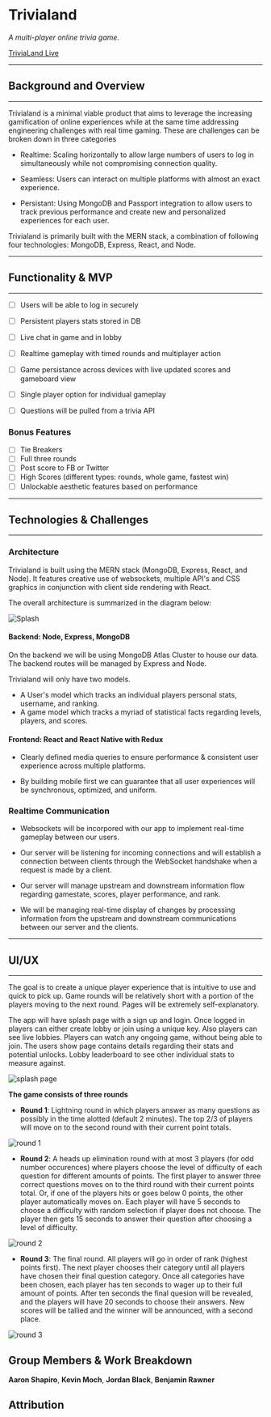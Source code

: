 # Trivialand

_A multi-player online trivia game._

[TriviaLand Live](https://trivialand-app.herokuapp.com/ "Checkoff")
***
## Background and Overview
***


Trivialand is a minimal viable product that aims to leverage the increasing gamification of online experiences while at the same time addressing engineering challenges with real time gaming. These are challenges can be broken down in three categories


- Realtime: Scaling horizontally to allow large numbers of users to log in simultaneously while not compromising connection quality.

- Seamless: Users can interact on multiple platforms with almost an exact experience.

- Persistant: Using MongoDB and Passport integration to allow users to track previous performance and create new and personalized experiences for each user.



Trivialand is primarily built with the MERN stack, a combination of following four technologies: MongoDB, Express, React, and Node.


***
## Functionality & MVP
***

- [ ] Users will be able to log in securely 
- [ ] Persistent players stats stored in DB
- [ ] Live chat in game and in lobby
- [ ] Realtime gameplay with timed rounds and multiplayer action
- [ ] Game persistance across devices with live updated scores and gameboard view
- [ ] Single player option for individual gameplay
- [ ] Questions will be pulled from a trivia API


### Bonus Features

- [ ] Tie Breakers
- [ ] Full three rounds
- [ ] Post score to FB or Twitter
- [ ] High Scores (different types: rounds, whole game, fastest win)
- [ ] Unlockable aesthetic features based on performance

***
## Technologies & Challenges
***

### Architecture

Trivialand is built using the MERN stack (MongoDB, Express, React, and Node). It features creative use of websockets, multiple API's and CSS graphics in conjunction with client side rendering with React.

The overall architecture is summarized in the diagram below:

![Splash](./docs/mern.png)

#### Backend: Node, Express, MongoDB

On the backend we will be using MongoDB Atlas Cluster to house our data. The backend routes will be managed by Express and Node.

Trivialand will only have two models.
- A User's model which tracks an individual players personal stats, username, and ranking.
- A game model which tracks a myriad of statistical facts regarding levels, players, and scores.

#### Frontend: React and React Native with Redux

- Clearly defined media queries to ensure performance  & consistent user experience across multiple platforms.

- By building mobile first we can guarantee that all user experiences will be synchronous, optimized, and uniform.

### Realtime Communication
- Websockets will be incorpored with our app to implement real-time gameplay between our users. 

- Our server will be listening for incoming connections and will establish a connection between clients through the WebSocket handshake when a request is made by a client.

- Our server will manage upstream and downstream information flow regarding gamestate, scores, player performance, and rank.

- We will be managing real-time display of changes by processing information from the upstream and downstream communications between our server and the clients.

***
## UI/UX
***

The goal is to create a unique player experience that is intuitive to use and quick to pick up. Game rounds will be relatively short with a portion of the players moving to the next round. Pages will be extremely self-explanatory.

The app will have splash page with a sign up and login. Once logged in players can either create lobby or join using a unique key. Also players can see live lobbies. Players can watch any ongoing game, without being able to join. The users show page contains details regarding their stats and potential unlocks. Lobby leaderboard to see other individual stats to measure against.

![splash page](https://github.com/jbotoro/markdown_images/blob/master/splash%20markdown%20.png)



**The game consists of three rounds**
- **Round 1**: Lightning round in which players answer as many questions as possibly in the time alotted (default 2 minutes). The top 2/3 of players will move on to the second round with their current point totals.

![round 1](https://github.com/jbotoro/markdown_images/blob/master/round-1-markdown.png)

- **Round 2**: A heads up elimination round with at most 3 players (for odd number occurences) where players choose the level of difficulty of each question for different amounts of points. The first player to answer three correct questions moves on to the third round with their current points total. Or, if one of the players hits or goes below 0 points, the other player automatically moves on. Each player will have 5 seconds to choose a difficulty with random selection if player does not choose. The player then gets 15 seconds to answer their question after choosing a level of difficulty.

![round 2](https://github.com/jbotoro/markdown_images/blob/master/round%202%20markdown.png)

- **Round 3**: The final round. All players will go in order of rank (highest points first). The next player chooses their category until all players have chosen their final question category. Once all categories have been chosen, each player has ten seconds to wager up to their full amount of points. After ten seconds the final quesion will be revealed, and the players will have 20 seconds to choose their answers. New scores will be tallied and the winner will be announced, with a second place. 

![round 3](https://github.com/jbotoro/markdown_images/blob/master/markdown%20round%203%20.png)




## Group Members & Work Breakdown

**Aaron Shapiro**,
**Kevin Moch**,
**Jordan Black**,
**Benjamin Rawner**

## Attribution

